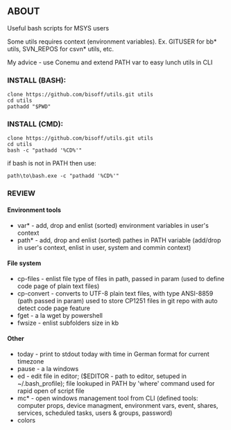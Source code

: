 ## ABOUT
Useful bash scripts for MSYS users

Some utils requires context (environment variables). Ex. GITUSER for bb* utils, SVN_REPOS for csvn* utils, etc.

My advice - use Conemu and extend PATH var to easy lunch utils in CLI

### INSTALL (BASH):
	clone https://github.com/bisoff/utils.git utils
	cd utils
	pathadd "$PWD"

### INSTALL (CMD):

	clone https://github.com/bisoff/utils.git utils
	cd utils
	bash -c "pathadd '%CD%'"

if bash is not in PATH then use:

	path\to\bash.exe -c "pathadd '%CD%'"

### REVIEW
#### Environment tools

- var* 		- add, drop and enlist (sorted) environment variables in user's context
- path* 	- add, drop and enlist (sorted) pathes in PATH variable (add/drop in user's context, enlist in user, system and commin context)


#### File system

- cp-files	- enlist file type of files in path, passed in param (used to define code page of plain text files)
- cp-convert	- converts to UTF-8 plain text files, with type ANSI-8859 (path passed in param)
		  used to store CP1251 files in git repo with auto detect code page feature
- fget		- a la wget by powershell
- fwsize	- enlist subfolders size in kb

#### Other

- today		- print to stdout today with time in German format for current timezone
- pause		- a la windows
- ed		- edit file in editor; ($EDITOR - path to editor, setuped in ~/.bash_profile); file lookuped in PATH by 'where' command
		  used for rapid open of script file
- mc*		- open windows management tool from CLI
		 (defined tools: computer props, device managment, environment vars, event, shares, services, scheduled tasks, users & groups, password)
- colors
